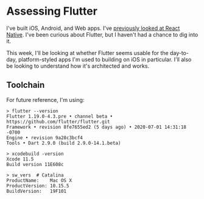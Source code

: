 # Assessing Flutter
I've built iOS, Android, and Web apps.
I've [previously looked at React Native](https://github.com/jeremy-w/nerdcamp-react-native-201712).
I've been curious about Flutter, but I haven't had a chance to dig into it.

This week, I'll be looking at whether Flutter seems usable for the day-to-day,
platform-styled apps I'm used to building on iOS in particular.
I'll also be looking to understand how it's architected and works.

## Toolchain
For future reference, I'm using:

```
> flutter --version
Flutter 1.19.0-4.3.pre • channel beta • https://github.com/flutter/flutter.git
Framework • revision 8fe7655ed2 (5 days ago) • 2020-07-01 14:31:18 -0700
Engine • revision 9a28c3bcf4
Tools • Dart 2.9.0 (build 2.9.0-14.1.beta)

> xcodebuild -version
Xcode 11.5
Build version 11E608c

> sw_vers  # Catalina
ProductName:	Mac OS X
ProductVersion:	10.15.5
BuildVersion:	19F101
```
